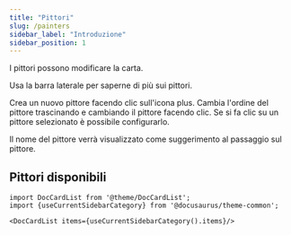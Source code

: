 ```yaml
---
title: "Pittori"
slug: /painters
sidebar_label: "Introduzione"
sidebar_position: 1
---
```



I pittori possono modificare la carta.

Usa la barra laterale per saperne di più sui pittori.

Crea un nuovo pittore facendo clic sull'icona plus. Cambia l'ordine del pittore trascinando e cambiando il pittore facendo clic. Se si fa clic su un pittore selezionato è possibile configurarlo.

Il nome del pittore verrà visualizzato come suggerimento al passaggio sul pittore.

## Pittori disponibili

```mdx-code-block
import DocCardList from '@theme/DocCardList';
import {useCurrentSidebarCategory} from '@docusaurus/theme-common';

<DocCardList items={useCurrentSidebarCategory().items}/>
```
